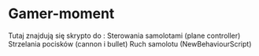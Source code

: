 # Gamer-moment


Tutaj znajdują się skrypto do :
Sterowania samolotami (plane controller)
Strzelania pocisków (cannon i bullet)
Ruch samolotu (NewBehaviourScript)
